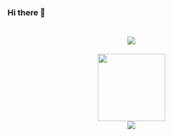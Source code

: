 ### Hi there 👋

<h1 align="center">
  <a href="#">
    <img src="https://readme-typing-svg.herokuapp.com/?lines=console.log(%22Hello%2C%20World!%22);小曹同学祝您今天愉快!&center=true&size=27">
  </a>
</h1>

<div align="center">
    <img height="137px" src="https://github-readme-stats.vercel.app/api?username=caoguoqing&hide_title=true&hide_border=true&show_icons=trueline_height=21&text_color=000&icon_color=000&bg_color=0,ea6161,ffc64d,fffc4d,52fa5a&theme=graywhite" />
</div>


<div align="center">
    <img src="https://activity-graph.herokuapp.com/graph?username=caoguoqing&theme=xcode" />
</div>
